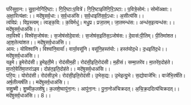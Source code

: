 

  
परि॑सुवा॒न:। सु॒वा॒नोगि॑रि॒ष्टा:। गि॒रि॒ष्टा:प॒वित्रे॑। गि॒रि॒ष्टाइति॑गि॒रि॒ऽष्टा:। प॒वित्रे॒सोम॑:। सोमो॑अक्षा:। अ॒क्षा॒रित्य॑क्षा:।। मदे॑षुसर्व॒धा:। स॒र्व॒धाअ॑सि। स॒र्व॒धाइति॑स॒र्व॒ऽधा:। अ॒सीत्य॑सि।।  
त्वंविप्र॑:। विप्र॒स्त्वम्। त्वङ्क॒वि:। क॒विर्मधु॑। मधु॒प्र। प्रजा॒तम्। जा॒तमन्ध॑स:। अन्ध॑स॒इत्यन्ध॑स:।। मदे॑षुसर्व॒धाअ॑सि।।  
तव॒विश्वे॑। विश्वे॑स॒जोष॑स:। स॒जोष॑सोदे॒वास॑:। स॒जोष॑स॒इति॑स॒ऽजोष॑स:। दे॒वास॑:पी॒तिम्। पी॒तिमा॑शत। आ॒श॒तेत्या॑शत।। मदे॑षुसर्व॒धाअ॑सि।।  
आय:। योविश्वा॑नि। विश्वा॑नि॒वार्या॑। वार्या॒वसू॑नि। वसू॑नि॒हस्त॑यो:। हस्त॑योद॒धे। द॒धइति॑द॒धे।। मदे॑षुसर्व॒धाअ॑सि।।  
यइ॒मे। इ॒मेरोद॑सी। इ॒मेइती॒मे। रोद॑सीम॒ही। रोद॑सी॒इति॒रोद॑सी। म॒हीसं। सम्मा॒तरे॑व। मा॒तरे॑व॒दोह॑ते। मा॒तरे॒वेति॑मा॒तरा॑ऽइव। दोह॑त॒इति॒दोह॑ते।। मदे॑षुसर्व॒धाअ॑सि।।  
परि॒य:। योरोद॑सी। रोद॑सीउ॒भे। रोद॑सी॒इति॒रोद॑सी। उ॒भेस॒द्य:। उ॒भेइत्यु॒भे। स॒द्योवाजे॑भि:। वाजे॑भि॒रर्ष॑ति। अर्ष॒तीत्यर्ष॑ति।। मदे॑षुसर्व॒धाअ॑सि।।  
सशु॒ष्मी। शु॒ष्मीक॒लशे॑षु। क॒लशे॒ष्वापु॑ना॒न:। आपु॑ना॒न:। पु॒ना॒नोअ॑चिक्रदत्। अ॒चि॒क्र॒ददित्य॑चिक्रदत्।। मदे॑षुसर्व॒धाअ॑सि।। 8।।  
